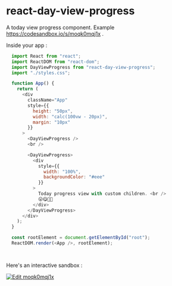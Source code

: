 # react-day-view-progress
A today view progress component.
Example https://codesandbox.io/s/moqk0mqj1x .

Inside your app :

```JavaScript
  import React from "react";
  import ReactDOM from "react-dom";
  import DayViewProgress from "react-day-view-progress";
  import "./styles.css";

  function App() {
    return (
      <div
        className="App"
        style={{
          height: "50px",
          width: "calc(100vw - 20px)",
          margin: "10px"
        }}
      >
        <DayViewProgress />
        <br />

        <DayViewProgress>
          <div
            style={{
              width: "100%",
              backgroundColor: "#eee"
            }}
          >
            Today progress view with custom children. <br />
            😛😋🤗🤑
          </div>
        </DayViewProgress>
      </div>
    );
  }

  const rootElement = document.getElementById("root");
  ReactDOM.render(<App />, rootElement);

  
```
Here's an interactive sandbox :

[![Edit moqk0mqj1x](https://codesandbox.io/static/img/play-codesandbox.svg)](https://codesandbox.io/s/moqk0mqj1x)


